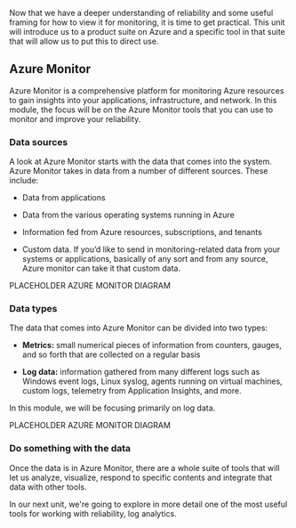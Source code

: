 Now that we have a deeper understanding of reliability and some useful
framing for how to view it for monitoring, it is time to get practical.
This unit will introduce us to a product suite on Azure and a specific tool
in that suite that will allow us to put this to direct use.

## Azure Monitor

Azure Monitor is a comprehensive platform for monitoring Azure resources to
gain insights into your applications, infrastructure, and network. In this
module, the focus will be on the Azure Monitor tools that you can use to
monitor and improve your reliability.

### Data sources

A look at Azure Monitor starts with the data that comes into the system.
Azure Monitor takes in data from a number of different sources. These
include:

-   Data from applications

-   Data from the various operating systems running in Azure

-   Information fed from Azure resources, subscriptions, and tenants

-   Custom data. If you’d like to send in monitoring-related data from your
    systems or applications, basically of any sort and from any source,
    Azure monitor can take it that custom data.

PLACEHOLDER AZURE MONITOR DIAGRAM

### Data types

The data that comes into Azure Monitor can be divided into two types:

-   **Metrics:** small numerical pieces of information from counters,
    gauges, and so forth that are collected on a regular basis

-   **Log data:** information gathered from many different logs such as
    Windows event logs, Linux syslog, agents running on virtual machines,
    custom logs, telemetry from Application Insights, and more.

In this module, we will be focusing primarily on log data.

PLACEHOLDER AZURE MONITOR DIAGRAM

### Do something with the data

Once the data is in Azure Monitor, there are a whole suite of tools that
will let us analyze, visualize, respond to specific contents and integrate
that data with other tools.

In our next unit, we're going to explore in more detail one of the most
useful tools for working with reliability, log analytics.
